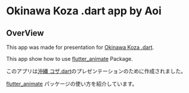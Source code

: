 # Okinawa Koza .dart app by Aoi

## OverView
This app was made for presentation for [Okinawa Koza .dart](https://flutteruniv.connpass.com/event/292768/).

This app show how to use [flutter_animate](https://pub.dev/packages/flutter_animate) Package.

このアプリは[沖縄 コザ.dart](https://flutteruniv.connpass.com/event/292768/)のプレゼンテーションのために作成されました。

[flutter_animate](https://pub.dev/packages/flutter_animate) パッケージの使い方を紹介しています。